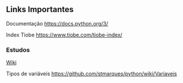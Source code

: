 
## Links Importantes

Documentação
https://docs.python.org/3/

Index Tiobe
https://www.tiobe.com/tiobe-index/

### Estudos

[Wiki](https://github.com/stmarques/python/wiki/)

Tipos de variáveis
https://github.com/stmarques/python/wiki/Variaveis

